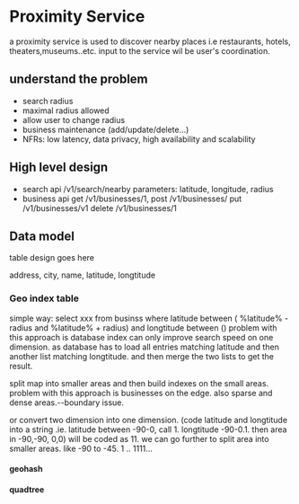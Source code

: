# Proximity Service
a proximity service is used to discover nearby places i.e restaurants, hotels, theaters,museums..etc. input to the service wil be user's coordination.

## understand the problem
- search radius
- maximal radius allowed
- allow user to change radius
- business maintenance (add/update/delete...)
- NFRs: low latency, data privacy, high availability and scalability

## High level design
- search api
    /v1/search/nearby parameters: latitude, longitude, radius
- business api
    get /v1/businesses/1, post /v1/businesses/ put /v1/businesses/v1 delete /v1/businesses/1

## Data model
table design goes here

address, city, name, latitude, longtitude

### Geo index table
simple way: select  xxx from businss where latitude between ( %latitude% - radius and %latitude% + radius) and longtitude between ()
problem with this approach is database index can only improve search speed on one dimension. as database has to load all entries matching latitude and then another list matching longtitude. and then merge the two lists to get the result.

split map into smaller areas and then build indexes on the small areas. problem with this approach is businesses on the edge. also sparse and dense areas.--boundary issue.

or convert two dimension into one dimension. (code latitude and longtitude into a string .ie. latitude between -90-0, call 1. longtitude -90-0.1. then area in -90,-90, 0,0) will be coded as 11. we can go further to split area into smaller areas. like -90 to -45. 1 .. 1111...

#### geohash

#### quadtree











